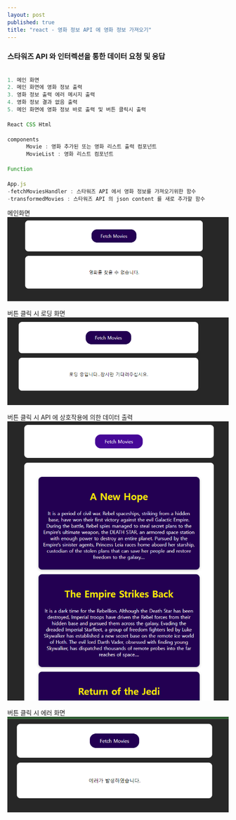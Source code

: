 ```yaml
---
layout: post
published: true
title: "react - 영화 정보 API 에 영화 정보 가져오기"
---
```


### 스타워즈 API 와 인터렉션을 통한 데이터 요청 및 응답

```js

1. 메인 화면
2. 메인 화면에 영화 정보 출력
3. 영화 정보 출력 에러 메시지 출력
4. 영화 정보 결과 없음 출력
5. 메인 화면에 영화 정보 바로 출력 및 버튼 클릭시 출력 

React CSS Html

components
      Movie : 영화 추가된 또는 영화 리스트 출력 컴포넌트
      MovieList : 영화 리스트 컴포넌트

Function

App.js
-fetchMoviesHandler : 스타워즈 API 에서 영화 정보를 가져오기위한 함수
-transformedMovies : 스타워즈 API 의 json content 를 새로 추가할 함수


```

메인화면
![moviesMainView.png](../img/moviesMainView.png)

버튼 클릭 시 로딩 화면
![moviesLoading.png](../img/moviesLoading.png)

버튼 클릭 시 API 에 상호작용에 의한 데이터 출력
![moviesOutput.png](../img/moviesOutput.png)

버튼 클릭 시 에러 화면
![moviesError.png](../img/moviesError.png)
